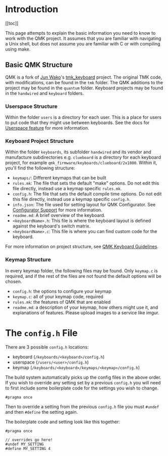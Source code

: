 # Introduction

[[toc]]

This page attempts to explain the basic information you need to know to work with the QMK project. It assumes that you are familiar with navigating a Unix shell, but does not assume you are familiar with C or with compiling using make.

## Basic QMK Structure

QMK is a fork of [Jun Wako](https://github.com/tmk)'s [tmk_keyboard](https://github.com/tmk/tmk_keyboard) project. The original TMK code, with modifications, can be found in the `tmk` folder. The QMK additions to the project may be found in the `quantum` folder. Keyboard projects may be found in the `handwired` and `keyboard` folders.

### Userspace Structure

Within the folder `users` is a directory for each user. This is a place for users to put code that they might use between keyboards. See the docs for [Userspace feature](feature_userspace.md) for more information.

### Keyboard Project Structure

Within the folder `keyboards`, its subfolder `handwired` and its vendor and manufacture subdirectories e.g. `clueboard` is a directory for each keyboard project, for example `qmk_firmware/keyboards/clueboard/2x1800`. Within it, you'll find the following structure:

* `keymaps/`: Different keymaps that can be built
* `rules.mk`: The file that sets the default "make" options. Do not edit this file directly, instead use a keymap specific `rules.mk`.
* `config.h`: The file that sets the default compile time options. Do not edit this file directly, instead use a keymap specific `config.h`.
* `info.json`: The file used for setting layout for QMK Configurator. See [Configurator Support](reference_configurator_support.md) for more information.
* `readme.md`: A brief overview of the keyboard.
* `<keyboardName>.h`: This file is where the keyboard layout is defined against the keyboard's switch matrix.
* `<keyboardName>.c`: This file is where you can find custom code for the keyboard.  

For more information on project structure, see [QMK Keyboard Guidelines](hardware_keyboard_guidelines.md).

### Keymap Structure

In every keymap folder, the following files may be found. Only `keymap.c` is required, and if the rest of the files are not found the default options will be chosen.

* `config.h`: the options to configure your keymap
* `keymap.c`: all of your keymap code, required
* `rules.mk`: the features of QMK that are enabled
* `readme.md`: a description of your keymap, how others might use it, and explanations of features. Please upload images to a service like imgur.

# The `config.h` File

There are 3 possible `config.h` locations:

* keyboard (`/keyboards/<keyboard>/config.h`)
* userspace (`/users/<user>/config.h`)
* keymap (`/keyboards/<keyboard>/keymaps/<keymap>/config.h`)

The build system automatically picks up the config files in the above order. If you wish to override any setting set by a previous `config.h` you will need to first include some boilerplate code for the settings you wish to change.

```
#pragma once
```

Then to override a setting from the previous `config.h` file you must `#undef` and then `#define` the setting again.

The boilerplate code and setting look like this together:

```
#pragma once

// overrides go here!
#undef MY_SETTING
#define MY_SETTING 4
```
